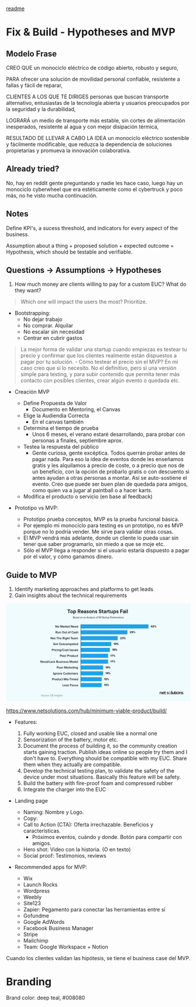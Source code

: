 [readme](./README.md)

# Fix & Build - Hypotheses and MVP
## Modelo Frase
CREO QUE 
un monociclo eléctrico de código abierto, robusto y seguro,
  
PARA 
ofrecer una solución de movilidad personal confiable, resistente a fallas y fácil de reparar,

CLIENTES A LOS QUE TE DIRIGES
personas que buscan transporte alternativo, entusiastas de la tecnología abierta y usuarios preocupados por la seguridad y la durabilidad,

LOGRARÁ 
un medio de transporte más estable, sin cortes de alimentación inesperados, resistente al agua y con mejor disipación térmica,

RESULTADO DE LLEVAR A CABO LA IDEA
un monociclo eléctrico sostenible y fácilmente modificable, que reduzca la dependencia de soluciones propietarias y promueva la innovación colaborativa.

## Already tried?
No, hay en reddit gente preguntando y nadie les hace caso, luego hay un monociclo cyberwheel que era estéticamente como el cybertruck y poco más, no he visto mucha continuación.



## Notes
Define KPI's, a sucess threshold, and indicators for every aspect of the business.

Assumption about a thing + proposed solution + expected outcome = Hypothesis, which should be testable and verifiable.

## Questions -> Assumptions -> Hypotheses
1. How much money are clients willing to pay for a custom EUC? What do they want?

> Which one will impact the users the most? Prioritize.

- Bootstrapping:
    - No dejar trabajo
    - No comprar. Alquilar
    - No escalar sin necesidad
    - Centrar en cubrir gastos

> La mejor forma de validar una startup cuando empiezas es testear tu precio y confirmar que los clientes realmente están dispuestos a pagar por tu solución.
    - Cómo testear el precio sin el MVP? En mi caso creo que sí lo necesito. No el definitivo, pero sí una versión simple para testing, y para subir contenido que permita tener más contacto con posibles clientes, crear algún evento o quedada etc.

- Creación MVP
    - Define Propuesta de Valor
        - Documento en Mentoring, el Canvas
    - Elige la Audiendia Correcta
        - En el canvas también
    - Determina el tiempo de prueba
        - Unos 6 meses, el verano estaré desarrollando, para probar con personas a finales, septiembre aprox.
    - Testea la respuesta del público
        - Gente curiosa, gente excéptica. Todos querrán probar antes de pagar nada. Para eso la idea de eventos donde les enseñamos gratis y les alquilamos a precio de coste, o a precio que nos de un beneficio, con la opción de probarlo gratis o con descuento si antes ayudan a otras personas a montar. Así se auto-sostiene el evento. Creo que puede ser buen plan de quedada para amigos, como quien va a jugar al paintball o a hacer karts.
    - Modifica el producto o servicio (en base al feedback)

- Prototipo vs MVP:
    - Prototipo prueba conceptos, MVP es la prueba funcional básica.
    - Por ejemplo mi monociclo para testing es un prototipo, no es MVP porque no lo podría vender. Me sirve para validar otras cosas.
    - El MVP vendrá más adelante, donde un cliente lo pueda usar sin tener que saber programarlo, sin miedo a que se moje etc.
    - Sólo el MVP llega a responder si el usuario estaría dispuesto a pagar por el valor, y cómo ganamos dinero.

## Guide to MVP
1. Identify marketing approaches and platforms to get leads
2. Gain insights about the technical requirements

![](2_hypotheses_and_mvp/20250317202713.png)

https://www.netsolutions.com/hub/minimum-viable-product/build/

- Features:
    1. Fully working EUC, closed and usable like a normal one
    2. Sensorization of the battery, motor etc.
    3. Document the process of building it, so the community creation starts gaining traction. Publish ideas online so people try them and I don't have to. Everything should be compatible with my EUC. Share them when they actually are compatible.
    4. Develop the technical testing plan, to validate the safety of the device under most situations. Basically this feature will be safety.
    5. Build the battery with fire-proof foam and compressed rubber
    6. Integrate the charger into the EUC

- Landing page
    - Naming: Nombre y Logo.
    - Copy: 
    - Call to Action (CTA): Oferta irrechazable. Beneficios y características.
        - Próximos eventos, cuándo y donde. Botón para compartir con amigos.
    - Hero shot: Video con la historia. (O en texto)
    - Social proof: Testimonios, reviews

- Recommended apps for MVP:
    - Wix
    - Launch Rocks
    - Wordpress
    - Weebly
    - Site123
    - Zapier: Pegamento para conectar las herramientas entre sí
    - Gofundme
    - Google AdWords
    - Facebook Business Manager
    - Stripe
    - Mailchimp
    - Team: Google Workspace + Notion

Cuando los clientes validan las hipótesis, se tiene el business case del MVP.

# Branding
Brand color: deep teal, #008080


